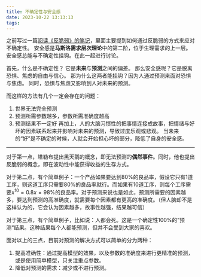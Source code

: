 ```yaml
---
title: 不确定性与安全感
date: 2023-10-22 13:13:13
tags:
---
```

之前写过一篇[阅读《反脆弱》的笔记](https://dasein.site/2022/05/27/%E3%80%8A%E5%8F%8D%E8%84%86%E5%BC%B1%E3%80%8B%E7%AC%94%E8%AE%B0/)，里面主要提到如何通过反脆弱的方式来应对不确定性。
安全感是**马斯洛需求层次理论**中的第二阶，位于生理需求的上一层。安全感总能与不确定性挂钩。在此一起进行讨论。

首先，什么是不确定性？ 它是**未来**与**预测**之间的偏差。
那么安全感呢？它是脱离恐惧、焦虑的自由与信心。
那为什么这两者能挂钩？因为人通过预测来面对恐惧与焦虑。
同时，恐惧与焦虑又影响到人对未来的预测。

而这样的方法有几个一定会存在的问题：

1. 世界无法完全预测
2. 预测所需参数越多，参数所需准确度越高
3. 预测结果不一定好
再加上，人的大脑习惯性的把事情连接成故事，把情绪与好坏的因素联系起来并影响对未来的预测，导致过度乐观或悲观。
当未来的“好”是不确定的时候，人就会开始担心坏的部分，降低了自身的安全感。

---

对于第一点，塔勒布提出黑天鹅的概念，即无法预测的**偶然事件**。同时，他也提出反脆弱的概念，即在波动性中能获得收益的生存方式。

对于第二点，有个简单例子：一个产品如果要达到80%的良品率，假设它只有1道工序，则这道工序只需要80%的良品率就行。而如果有10道工序，则每个工序需要$x^10=0.8 x=98\%$的良品率。对于预测来说也是如此，预测所需要的因素越多，要达到预测的高准确度，就需要每个因素都有更高的准确度。（但人脑却不是这样认为的，它会认为因素越多，故事性越强，结果越可信）

对于第三点，有个简单例子，比如说：人都会死。这是一个确定性100%的”预测“结果。这种结果每个人都能预测，但并不会受到大家的喜欢。

面对以上的三点，目前对预测的解决方式可以简单的分为两种：

1. 提高准确性：通过提高模型的效果，以及参数的准确度来进行更精准的预测，或是使用简单模型，只关注重点参数。
2. 降低对预测的需求：减少或不进行预测。

